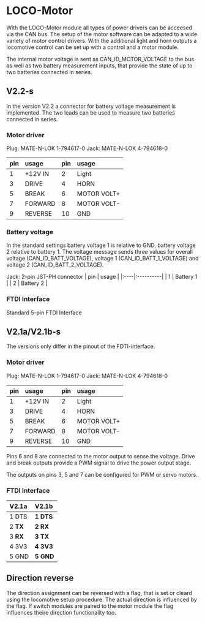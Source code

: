 # LOCO-Motor
With the LOCO-Motor module all types of power drivers can be acceesed via the CAN bus. The setup of the motor software can be adapted to a wide variety of motor control drivers. With the additional light and horn outputs a locomotive control can be set up with a control and a motor module.

The internal motor voltage is sent as CAN_ID_MOTOR_VOLTAGE to the bus as well as two battery measurement inputs, that provide the state of up to two batteries connected in series.

## V2.2-s
In the version V2.2 a connector for battery voltage measurement is implemented. The two leads can be used to measure two batteries connected in series.

### Motor driver
Plug: MATE-N-LOK 1-794617-0
Jack: MATE-N-LOK 4-794618-0

| pin | usage       | pin | usage       |
|:----|:------------|:----|:------------|
| 1   | +12V IN     | 2   | Light       |               
| 3   | DRIVE       | 4   | HORN        |
| 5   | BREAK       | 6   | MOTOR VOLT+ |
| 7   | FORWARD     | 8   | MOTOR VOLT- |
| 9   | REVERSE     | 10  | GND         |

### Battery voltage
In the standard settings battery voltage 1 is relative to GND, battery voltage 2 relative to battery 1. The voltage message sends three values for overall voltage (CAN_ID_BATT_VOLTAGE), voltage 1 (CAN_ID_BATT_1_VOLTAGE) and voltage 2 (CAN_ID_BATT_2_VOLTAGE).

Jack: 2-pin JST-PH connector
| pin | usage     |
|:----|:----------|
| 1   | Battery 1 |
| 2   | Battery 2 |

### FTDI Interface
Standard 5-pin FTDI Interface


## V2.1a/V2.1b-s
The versions only differ in the pinout of the FDTI-interface.

### Motor driver
Plug: MATE-N-LOK 1-794617-0
Jack: MATE-N-LOK 4-794618-0

| pin | usage       | pin | usage       |
|:----|:------------|:----|:------------|
| 1   | +12V IN     | 2   | Light       |               
| 3   | DRIVE       | 4   | HORN        |
| 5   | BREAK       | 6   | MOTOR VOLT+ |
| 7   | FORWARD     | 8   | MOTOR VOLT- |
| 9   | REVERSE     | 10  | GND         |

Pins 6 and 8 are connected to the motor output to sense the voltage. Drive and break outputs provide a PWM signal to drive the power output stage.

The outputs on pins 3, 5 and 7 can be configured for PWM or servo motors.

### FTDI Interface
| V2.1a    | V2.1b     |
|:---------|:----------|
| 1 DTS    | **1 DTS** |
| 2 **TX** | **2 RX**  |
| 3 **RX** | **3 TX**  |
| 4 3V3    | **4 3V3** |
| 5 GND    | **5 GND** |


## Direction reverse
The direction assignment can be reversed with a flag, that is set or cleard using the locomotive setup procedure. The actual direction is influenced by the flag. If switch modules are paired to the motor module the flag influences theire direction functionality too.